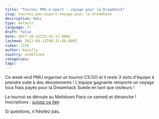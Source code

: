 ```yaml
---
title: "Tournoi PMU e-Sport - voyage pour la Dreamhack"
slug: tournoi-pmu-esport-voyage-pour-la-dreamhack
description: NULL
type: default
language: fr
draft: false
date: 2017-10-12T22:42:17.000Z
lastmod: 2022-04-13T08:31:50.000Z
views: 1216
author: Kazufly
country: undefined
categories:
tags:
---
```

Ce week-end PMU organise un tournoi CS:GO et il reste 3 slots d'équipe à prendre suite à des désistements ! L'équipe gagnante remporte un voyage tous frais payés pour la Dreamhack Suède en tant que visiteurs !  
  
Le tournoi se déroule au Meltdown Paris ce samedi et dimanche ! Inscriptions : [suivez ce lien](https://goo.gl/forms/uWF1Q5bbiPNctv1J2)  
  
Si questions, n'hésitez pas.
